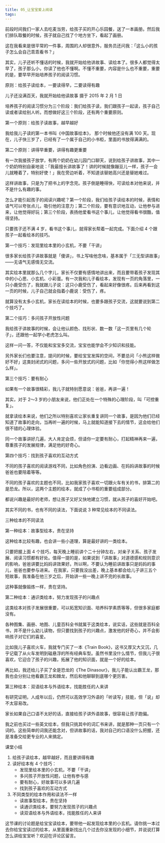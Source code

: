 ```yaml
---
title: 05_让宝宝爱上阅读
tags: 
---
```


前段时间我们一家人去吃麦当劳，给孩子买的开心乐园餐，送了一本画册。然后我们排队取餐的时候，孩子就自己找了个地方坐下，看起了画册。

这在我看来是很平常的一件事，周围的人却很意外，服务员还问我：「这么小的孩子怎么会自己乖乖看书？」
 
其实，儿子还听不懂话的时候，我就开始给他讲故事、读绘本了。很多人都觉得太早了，孩子那么小，你读了他也不懂啊。不懂不重要，内容是什么也不重要，重要的是，要早早开始培养孩子的阅读习惯。

原则：给孩子读绘本，一要读得早，二要读得有趣


儿子还没满百天，我就开始给他读故事
摄于 2015 年 2 月 1 日

培养孩子的阅读习惯分为三个阶段：我们给孩子读，我们跟孩子一起读，孩子自己读或者读给别人听。而想做好这三个阶段，还有两个重要原则。

第一个原则：给孩子读故事，越早越好

我给我儿子读的第一本书叫《中国故事绘本》， 那个时候他还没有满 100 天。现在，儿子快三岁了，已经有了一个属于自己的小书柜，里面的书放得满满的。

第二个原则：讲得早重要，讲得有趣更重要

有一次我接孩子放学，有两个奶奶在幼儿园门口聊天，说到给孩子讲故事，其中一个奶奶特别自豪地说：「我最擅长讲故事了！讲的时候就像蹦豆儿一样，孩子一会儿就睡着了，特别好使！」我在旁边听着，不知道该替她高兴还是替她难过。
 
这样讲故事，只是为了把书上的字念完。孩子倒是睡得快，可读绘本对他来说，并不是什么有趣的事。
 
怎么才能引起孩子的阅读兴趣呢？第一个阶段，我们给孩子读绘本的时候，表情和语气可以夸张点儿，吸引他的注意力；第二个阶段，要有意识地互动，让他参与进来，让他觉得好玩；第三个阶段，表扬他爱看书这个事儿，让他觉得看书很酷，值得坚持。
 
只要孩子还不满 4 岁，看书这个事儿，就得家长帮着一起完成。下面介绍 4 个跟孩子一起看绘本的技巧。

第一个技巧：发现里绘本里的小玄机，不要「干讲」

很多家长给孩子讲故事就是「傻讲」，书上写啥他念啥，基本属于「三无型讲故事」——无语气无感情无交流。
 
其实绘本里就那么几个字儿，家长不仅要有感情地讲出来，而且要带着孩子发现其中的小心思、小玄机、小彩蛋。有一次我和儿子看绘本，发现有一页的角落里，一只小鹿受伤了，我就跟儿子说：这只小鹿受伤了，看起来好像很疼。后来再看到这一页的时候，儿子自己就会指着小鹿说：受伤了，疼。
 
就算没有太多小玄机，家长在读绘本的时候，也要多跟孩子交流，这就要说到第二个技巧了。

第二个技巧：多问孩子开放性问题



我给孩子讲故事的时候，会让他认颜色、找形状、数一数「这一页里有几个轮子」，还跟他一起学小老虎怎么叫。
 
这样一问一答，不仅能和宝宝多交流，宝宝也能学会不少知识和技能。
 
另外家长们也要注意，提问的时候，要给宝宝发挥的空间，不要总问「小熊这样做好不好」这类封闭式的问题，多问一些开放式的问题，比如「你觉得小熊这样做怎么样」。

第三个技巧：要有耐心

如果有一个故事很精彩，我儿子就特别愿意说：爸爸，再讲一遍！
 
其实，对于 2～3 岁的小朋友来说，他们正处在一个特殊的心理阶段，叫「可控重复」。
 
就拿读绘本来说，他们之所以特别喜欢让家长重复讲同一个故事，是因为他们已经知道了故事的走向，当再听一遍的时候，马上就能知道接下去的情节，这会给他们很不错的心理体验。
 
同一个故事讲好几遍，大人肯定会烦，但请你一定要有耐心，打起精神再来一遍，尊重孩子的发展规律，满足他的好奇心。

第四个技巧：找到孩子喜欢的互动方式

不同的孩子喜欢的阅读游戏不同，比如角色扮演、边看边画、在妈妈讲故事的时候爸爸也要陪着等等。
 
不同的孩子喜欢的主题也不同，比如我家孩子喜欢一切跟火车有关的书，排第二的是恐龙。所以，这两个主题的绘本，就成了小书柜的重要组成部分。
 
都说兴趣是最好的老师，想让孩子又好又快地建立习惯，就从孩子的喜好开始吧。
 
其实不同的书，也有不同的读法，下面说说 3 种常见绘本的不同读法。

三种绘本的不同读法



第一种绘本：故事型绘本，贵在坚持

这种绘本比较有趣，也会讲一些小道理，算是最好讲的一类绘本。
 
只要把握上面 4 个技巧，每天晚上睡前讲个二十分钟左右，对亲子关系、孩子发展、阅读习惯都有好处。值得一提的是，如果说到「讲故事」对道德感和规则意识的影响，爸爸讲要比妈妈讲效果好。所以啊，不要认为睡前讲故事只是妈妈的事儿，爸爸也要参与进来。
在我家，只要我没出差，晚上基本都会给儿子讲三五个短故事，我准备在他三岁之后，开始讲一些一晚上讲不完的长故事。
 
这种事就像锻炼一样，贵在坚持。

第二种绘本：通识类绘本，努力发现孩子的兴趣点

这类绘本对孩子发展很重要，可以拓宽知识面、培养科学素质等等，但很多家庭都没有。
 
各种图集、画册、地图、儿童百科全书就属于这类绘本，说实话，这些就是百科全书，并不是什么幼儿读物，但只要找到孩子的兴趣点，激发他的好奇心，并不会影响孩子对它们的喜爱。
 
比如我儿子喜欢火车，我就专门买了一本《Train Book》，这书又厚又大又沉，几乎记载了从火车发明到磁悬浮的所有经典车型。虽然书里没什么情节，但我儿子很喜欢，它迎合了孩子的兴趣，拓展了他的知识面，就是一个好的绘本。
 
再比如，我还给儿子买了全是恐龙的《The Dinasour》，我儿子能认出霸王龙，那我也会分别让他看霸王龙和棘龙，然后和他聊聊到底哪个更厉害。

第三种绘本：双语绘本与外语绘本，找能胜任的人来讲

有研究证明，人成年以后，仍然可以高效学习外语的「听读写」技能，但「说」却不太容易改。
 
家长如果自己口语不太好的话，直接给孩子讲外语故事，很容易让孩子跑偏。
 
我之前也买过一些英文绘本，但我只挑其中的词汇书来讲，就是那种一页只有一个词的。这些简单的词我还能念对，但讲故事的话，我对自己的口语没什么把握，还是准备交给更专业的人来搞定。

课堂小结

1. 给孩子读绘本，越早越好，而且要讲得有趣
2.  读好绘本有 4 个技巧：
	- 发现里绘本里的小玄机，不要「干讲」
	- 多问孩子开放性问题，让他有参与感
	- 要有耐心，好故事可以多讲几遍
	- 找到孩子喜欢的互动方式
3. 不同类型的绘本作用和读法不一样
	- 读故事型绘本，贵在坚持
	- 读通识类绘本，要努力发现孩子的兴趣点
	- 读双语绘本与外语绘本，找能胜任的人来讲

这节课的讨论题是给宝宝读绘本，要带他一起发现绘本里的小玄机。请你挑一本过去你给宝宝读过的绘本，从里面重新找出几个过去你没发现的小细节，并说说打算怎么讲给宝宝听？欢迎在评论区留言。
